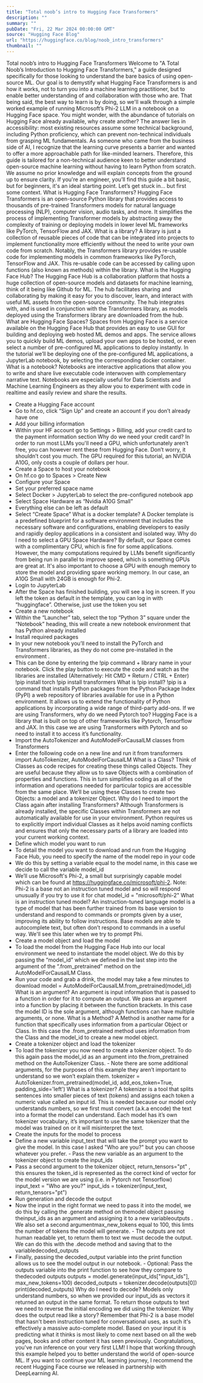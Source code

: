 ```yaml
---
title: "Total noob’s intro to Hugging Face Transformers"
description: ""
summary: ""
pubDate: "Fri, 22 Mar 2024 00:00:00 GMT"
source: "Hugging Face Blog"
url: "https://huggingface.co/blog/noob_intro_transformers"
thumbnail: ""
---
```


Total noob’s intro to Hugging Face Transformers
Welcome to "A Total Noob’s Introduction to Hugging Face Transformers," a guide designed specifically for those looking to understand the bare basics of using open-source ML. Our goal is to demystify what Hugging Face Transformers is and how it works, not to turn you into a machine learning practitioner, but to enable better understanding of and collaboration with those who are. That being said, the best way to learn is by doing, so we'll walk through a simple worked example of running Microsoft’s Phi-2 LLM in a notebook on a Hugging Face space.
You might wonder, with the abundance of tutorials on Hugging Face already available, why create another? The answer lies in accessibility: most existing resources assume some technical background, including Python proficiency, which can prevent non-technical individuals from grasping ML fundamentals. As someone who came from the business side of AI, I recognize that the learning curve presents a barrier and wanted to offer a more approachable path for like-minded learners.
Therefore, this guide is tailored for a non-technical audience keen to better understand open-source machine learning without having to learn Python from scratch. We assume no prior knowledge and will explain concepts from the ground up to ensure clarity. If you're an engineer, you’ll find this guide a bit basic, but for beginners, it's an ideal starting point.
Let’s get stuck in… but first some context.
What is Hugging Face Transformers?
Hugging Face Transformers is an open-source Python library that provides access to thousands of pre-trained Transformers models for natural language processing (NLP), computer vision, audio tasks, and more. It simplifies the process of implementing Transformer models by abstracting away the complexity of training or deploying models in lower level ML frameworks like PyTorch, TensorFlow and JAX.
What is a library?
A library is just a collection of reusable pieces of code that can be integrated into projects to implement functionality more efficiently without the need to write your own code from scratch.
Notably, the Transformers library provides re-usable code for implementing models in common frameworks like PyTorch, TensorFlow and JAX. This re-usable code can be accessed by calling upon functions (also known as methods) within the library.
What is the Hugging Face Hub?
The Hugging Face Hub is a collaboration platform that hosts a huge collection of open-source models and datasets for machine learning, think of it being like Github for ML. The hub facilitates sharing and collaborating by making it easy for you to discover, learn, and interact with useful ML assets from the open-source community. The hub integrates with, and is used in conjunction with the Transformers library, as models deployed using the Transformers library are downloaded from the hub.
What are Hugging Face Spaces?
Spaces from Hugging Face is a service available on the Hugging Face Hub that provides an easy to use GUI for building and deploying web hosted ML demos and apps. The service allows you to quickly build ML demos, upload your own apps to be hosted, or even select a number of pre-configured ML applications to deploy instantly.
In the tutorial we’ll be deploying one of the pre-configured ML applications, a JupyterLab notebook, by selecting the corresponding docker container.
What is a notebook?
Notebooks are interactive applications that allow you to write and share live executable code interwoven with complementary narrative text. Notebooks are especially useful for Data Scientists and Machine Learning Engineers as they allow you to experiment with code in realtime and easily review and share the results.
- Create a Hugging Face account
- Go to hf.co, click “Sign Up” and create an account if you don’t already have one
- Add your billing information
- Within your HF account go to Settings > Billing, add your credit card to the payment information section
Why do we need your credit card?
In order to run most LLMs you'll need a GPU, which unfortunately aren’t free, you can however rent these from Hugging Face. Don’t worry, it shouldn’t cost you much. The GPU required for this tutorial, an NVIDIA A10G, only costs a couple of dollars per hour.
- Create a Space to host your notebook
- On hf.co go to Spaces > Create New
- Configure your Space
- Set your preferred space name
- Select Docker > JupyterLab to select the pre-configured notebook app
- Select Space Hardware as “Nvidia A10G Small”
- Everything else can be left as default
- Select “Create Space”
What is a docker template?
A Docker template is a predefined blueprint for a software environment that includes the necessary software and configurations, enabling developers to easily and rapidly deploy applications in a consistent and isolated way.
Why do I need to select a GPU Space Hardware?
By default, our Space comes with a complimentary CPU, which is fine for some applications. However, the many computations required by LLMs benefit significantly from being run in parallel to improve speed, which is something GPUs are great at.
It's also important to choose a GPU with enough memory to store the model and providing spare working memory. In our case, an A10G Small with 24GB is enough for Phi-2.
- Login to JupyterLab
- After the Space has finished building, you will see a log in screen. If you left the token as default in the template, you can log in with “huggingface”. Otherwise, just use the token you set
- Create a new notebook
- Within the “Launcher” tab, select the top “Python 3” square under the “Notebook” heading, this will create a new notebook environment that has Python already installed
- Install required packages
- In your new notebook you’ll need to install the PyTorch and Transformers libraries, as they do not come pre-installed in the environment .
- This can be done by entering the !pip command + library name in your notebook. Click the play button to execute the code and watch as the libraries are installed (Alternatively: Hit CMD + Return / CTRL + Enter)
!pip install torch
!pip install transformers
What is !pip install?
!pip
is a command that installs Python packages from the Python Package Index (PyPI) a web repository of libraries available for use in a Python environment. It allows us to extend the functionality of Python applications by incorporating a wide range of third-party add-ons.
If we are using Transformers, why do we need Pytorch too?
Hugging Face is a library that is built on top of other frameworks like Pytorch, Tensorflow and JAX. In this case we are using Transformers with Pytorch and so need to install it to access it’s functionality.
- Import the AutoTokenizer and AutoModelForCausalLM classes from Transformers
- Enter the following code on a new line and run it
from transformers import AutoTokenizer, AutoModelForCausalLM
What is a Class?
Think of Classes as code recipes for creating these things called Objects. They are useful because they allow us to save Objects with a combination of properties and functions. This in turn simplifies coding as all of the information and operations needed for particular topics are accessible from the same place. We’ll be using these Classes to create two Objects: a model
and a tokenizer
Object.
Why do I need to import the Class again after installing Transformers?
Although Transformers is already installed, the specific Classes within Transformers are not automatically available for use in your environment. Python requires us to explicitly import individual Classes as it helps avoid naming conflicts and ensures that only the necessary parts of a library are loaded into your current working context.
- Define which model you want to run
- To detail the model you want to download and run from the Hugging Face Hub, you need to specify the name of the model repo in your code
- We do this by setting a variable equal to the model name, in this case we decide to call the variable
model_id
- We’ll use Microsoft's Phi-2, a small but surprisingly capable model which can be found at https://huggingface.co/microsoft/phi-2. Note: Phi-2 is a base not an instruction tuned model and so will respond unusually if you try to use it for chat
model_id = "microsoft/phi-2"
What is an instruction tuned model?
An instruction-tuned language model is a type of model that has been further trained from its base version to understand and respond to commands or prompts given by a user, improving its ability to follow instructions. Base models are able to autocomplete text, but often don’t respond to commands in a useful way. We'll see this later when we try to prompt Phi.
- Create a model object and load the model
- To load the model from the Hugging Face Hub into our local environment we need to instantiate the model object. We do this by passing the “model_id” which we defined in the last step into the argument of the “.from_pretrained” method on the AutoModelForCausalLM Class.
- Run your code and grab a drink, the model may take a few minutes to download
model = AutoModelForCausalLM.from_pretrained(model_id)
What is an argument?
An argument is input information that is passed to a function in order for it to compute an output. We pass an argument into a function by placing it between the function brackets. In this case the model ID is the sole argument, although functions can have multiple arguments, or none.
What is a Method?
A Method is another name for a function that specifically uses information from a particular Object or Class. In this case the .from_pretrained
method uses information from the Class and the model_id
to create a new model
object.
- Create a tokenizer object and load the tokenizer
- To load the tokenizer you now need to create a tokenizer object. To do this again pass the
model_id
as an argument into the.from_pretrained
method on the AutoTokenizer Class. - Note there are some additional arguments, for the purposes of this example they aren’t important to understand so we won’t explain them.
tokenizer = AutoTokenizer.from_pretrained(model_id, add_eos_token=True, padding_side='left')
What is a tokenizer?
A tokenizer is a tool that splits sentences into smaller pieces of text (tokens) and assigns each token a numeric value called an input id. This is needed because our model only understands numbers, so we first must convert (a.k.a encode) the text into a format the model can understand. Each model has it’s own tokenizer vocabulary, it’s important to use the same tokenizer that the model was trained on or it will misinterpret the text.
- Create the inputs for the model to process
- Define a new variable
input_text
that will take the prompt you want to give the model. In this case I asked "Who are you?" but you can choose whatever you prefer. - Pass the new variable as an argument to the tokenizer object to create the
input_ids
- Pass a second argument to the tokenizer object,
return_tensors="pt"
, this ensures the token_id is represented as the correct kind of vector for the model version we are using (i.e. in Pytorch not Tensorflow)
input_text = "Who are you?"
input_ids = tokenizer(input_text, return_tensors="pt")
- Run generation and decode the output
- Now the input in the right format we need to pass it into the model, we do this by calling the
.generate
method on themodel object
passing theinput_ids
as an argument and assigning it to a new variableoutputs
. We also set a second argumentmax_new_tokens
equal to 100, this limts the number of tokens the model will generate. - The outputs are not human readable yet, to return them to text we must decode the output. We can do this with the
.decode
method and saving that to the variabledecoded_outputs
- Finally, passing the
decoded_output
variable into the print function allows us to see the model output in our notebook. - Optional: Pass the
outputs
variable into the print function to see how they compare to thedecoded outputs
outputs = model.generate(input_ids["input_ids"], max_new_tokens=100)
decoded_outputs = tokenizer.decode(outputs[0])
print(decoded_outputs)
Why do I need to decode?
Models only understand numbers, so when we provided our input_ids
as vectors it returned an output in the same format. To return those outputs to text we need to reverse the initial encoding we did using the tokenizer.
Why does the output read like a story?
Remember that Phi-2 is a base model that hasn't been instruction tuned for conversational uses, as such it's effectively a massive auto-complete model. Based on your input it is predicting what it thinks is most likely to come next based on all the web pages, books and other content it has seen previously.
Congratulations, you've run inference on your very first LLM!
I hope that working through this example helped you to better understand the world of open-source ML. If you want to continue your ML learning journey, I recommend the recent Hugging Face course we released in partnership with DeepLearning AI.